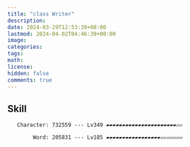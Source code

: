 ```yaml
---
title: "class Writer"
description: 
date: 2024-03-29T12:53:39+08:00
lastmod: 2024-04-02T04:46:39+08:00
image: 
categories: 
tags: 
math: 
license: 
hidden: false
comments: true
---
```

## Skill

       Character: 732559 --- Lv349 ▰▰▰▰▰▰▰▰▰▰▰▰▰▰▰▰▰▰▰▰▰▰▱▱

            Word: 205831 --- Lv185 ▰▰▰▰▰▰▰▰▰▰▰▰▰▰▰▰▰▱▱▱▱▱▱▱

